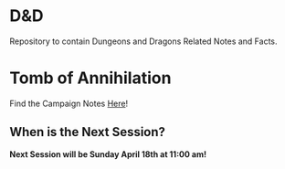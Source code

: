 # D&D
Repository to contain Dungeons and Dragons Related Notes and Facts.

# Tomb of Annihilation
Find the Campaign Notes [Here](notes/campaign_notes-Tomb_of_Annihilation.md)!

## When is the Next Session?
**Next Session will be Sunday April 18th at 11:00 am!**
